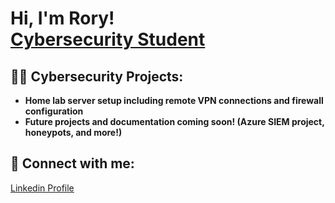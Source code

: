 <h1>Hi, I'm Rory! <br/><a href="https://www.linkedin.com/in/rorygonz/">Cybersecurity Student</a></h1>

<h2>👨‍💻 Cybersecurity Projects:</h2>

- <b>Home lab server setup including remote VPN connections and firewall configuration</b>
- <b>Future projects and documentation coming soon! (Azure SIEM project, honeypots, and more!)</b>

<h2> 🤳 Connect with me:</h2>

<a href="https://www.linkedin.com/in/rorygonz/">Linkedin Profile</a>

<!--
**joshmadakor1/joshmadakor1** is a ✨ _special_ ✨ repository because its `README.md` (this file) appears on your GitHub profile.

Here are some ideas to get you started:

- 🔭 I’m currently working on ...
- 🌱 I’m currently learning ...
- 👯 I’m looking to collaborate on ...
- 🤔 I’m looking for help with ...
- 💬 Ask me about ...
- 📫 How to reach me: ...
- 😄 Pronouns: ...
- ⚡ Fun fact: ...
-->
